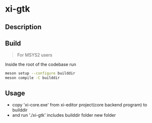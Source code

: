 # xi-gtk

## Description


## Build

> For MSYS2 users

Inside the root of the codebase run

```bash
meson setup --configure builddir
meson compile -C builddir
```

## Usage

- copy 'xi-core.exe' from xi-editor project(core backend program) to builddir
- and run './xi-gtk' includes builddir folder new folder
